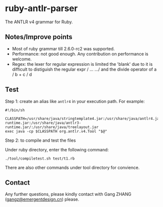 # ruby-antlr-parser

The ANTLR v4 grammar for Ruby. 


## Notes/Improve points
- Most of ruby grammar till 2.6.0-rc2 was supported. 
- Performance: not good enough. Any contribution on performance is welcome.
- Regex: the lexer for regular expression is limited the 'blank' due to it is difficult to distiguish the regular expr / ... .../ and the divide operator of a / b + c / d

## Test
Step 1: create an alias like ```antlr4``` in your execution path. For example:

    #!/bin/sh

    CLASSPATH=/usr/share/java/stringtemplate4.jar:/usr/share/java/antlr4.jar:/usr/share/java/antlr4-runtime.jar:/usr/share/java/antlr3-runtime.jar/:/usr/share/java/treelayout.jar
    exec java -cp $CLASSPATH org.antlr.v4.Tool "$@"

Step 2: to compile and test the files

Under ruby directory, enter the following command:

```./tool/compiletest.sh test/t1.rb ```
    
There are also other commands under tool directory for convience.

## Contact
Any further questions, please kindly contact with Gang ZHANG (gangz@emergentdesign.cn) please. 
